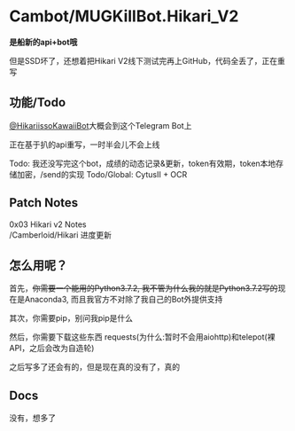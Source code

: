 # Cambot/MUGKillBot.Hikari_V2

**是船新的api+bot哦** 

但是SSD坏了，还想着把Hikari V2线下测试完再上GitHub，代码全丢了，正在重写

功能/Todo
---
[@HikariissoKawaiiBot](https://t.me/HikariissoKawaiiBot)大概会到这个Telegram Bot上

正在基于扒的api重写，一时半会儿不会上线

Todo: 我还没写完这个bot，成绩的动态记录&更新，token有效期，token本地存储加密，/send的实现
Todo/Global: CytusII + OCR

Patch Notes
---
0x03 Hikari v2 Notes  
/Camberloid/Hikari 进度更新

怎么用呢？
---
首先，~~你需要一个能用的Python3.7.2, 我不管为什么我的就是Python3.7.2写的~~现在是Anaconda3, 而且我官方不对除了我自己的Bot外提供支持

其次，你需要pip，别问我pip是什么

然后，你需要下载这些东西 requests(为什么:暂时不会用aiohttp)和telepot(裸API，之后会改为自造轮)

之后写多了还会有的，但是现在真的没有了，真的

## Docs

没有，想多了
